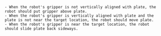 
    - When the robot's gripper is not vertically aligned with plate, the robot should put gripper above plate.
    - When the robot's gripper is vertically aligned with plate and the plate is not near the target location, the robot should move plate.
    - When the robot's gripper is near the target location, the robot should slide plate back sideways.